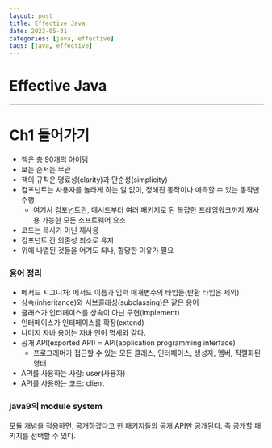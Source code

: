 ```yaml
---
layout: post
title: Effective Java
date: 2023-05-31
categories: [java, effective]
tags: [java, effective]
---
```

# Effective Java

***
# Ch1 들어가기
- 책은 총 90개의 아이템
- 보는 순서는 무관
- 책의 규칙은 명료성(clarity)과 단순성(simplicity)
- 컴포넌트는 사용자를 놀라게 하는 일 없이, 정해진 동작이나 예측할 수 있는 동작만 수행
  - 여기서 컴포넌트란, 메서드부터 여러 패키지로 된 복잡한 프레임워크까지 재사용 가능한 모든 소프트웨어 요소
- 코드는 복사가 아닌 재사용
- 컴포넌트 간 의존성 최소로 유지
- 위에 나열된 것들을 어겨도 되나, 합당한 이유가 필요

### 용어 정리
- 메서드 시그니처: 메서드 이름과 입력 매개변수의 타입들(반환 타입은 제외)
- 상속(inheritance)와 서브클래싱(subclassing)은 같은 용어
- 클래스가 인터페이스를 상속이 아닌 구현(implement)
- 인터페이스가 인터페이스를 확장(extend)
- 나머지 자바 용어는 자바 언어 명세와 같다.
- 공개 API(exported API) = API(application programming interface)
  - 프로그래머가 접근할 수 있는 모든 클래스, 인터페이스, 생성자, 멤버, 직렬화된 형태
- API를 사용하는 사람: user(사용자)
- API를 사용하는 코드: client

### java9의 module system
모듈 개념을 적용하면, 공개하겠다고 한 패키지들의 공개 API만 공개된다. 즉 공개할 패키지를 선택할 수 있다.











